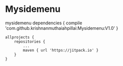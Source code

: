 # Mysidemenu
mysidemenu
dependencies {
	        compile 'com.github.krishnanmuthaiahpillai:Mysidemenu:V1.0'
	}
  
  	allprojects {
		repositories {
			...
			maven { url 'https://jitpack.io' }
		}
	}
